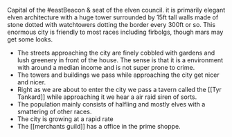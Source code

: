 Capital of the #eastBeacon & seat of the elven council. it is primarily elegant elven architecture with a huge tower surrounded by 15ft tall walls made of stone dotted with watchtowers dotting the border every 300ft or so. This enormous city is friendly to most races including firbolgs, though mars may get some looks. 
- The streets approaching the city are finely cobbled with gardens and lush greenery in front of the house. The sense is that it is a environment with around a median income and is not super prone to crime. 
- The towers and buildings we pass while approaching the city get nicer and nicer.
- Right as we are about to enter the city we pass a tavern called the [[Tyr Tankard]] while approaching it we hear a air raid siren of sorts.
- The population mainly consists of halfling and mostly elves with a smattering of other races. 
- The city is growing at a rapid rate
- The [[merchants guild]] has a office in the prime shoppe. 